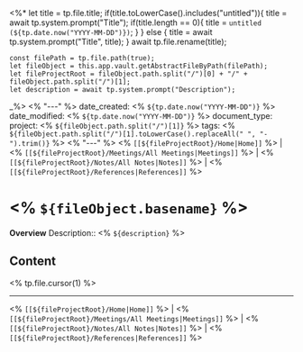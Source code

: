 <%*
	let title = tp.file.title;
	if(title.toLowerCase().includes("untitled")){
		title = await tp.system.prompt("Title");
		if(title.length == 0){
			title = `untitled (${tp.date.now("YYYY-MM-DD")})`;
		}
	} else {
		title = await tp.system.prompt("Title", title);
	}
	await tp.file.rename(title);
 
	const filePath = tp.file.path(true);
	let fileObject = this.app.vault.getAbstractFileByPath(filePath);
	let fileProjectRoot = fileObject.path.split("/")[0] + "/" + fileObject.path.split("/")[1];
	let description = await tp.system.prompt("Description");
	
_%>
<% "---" %>
date_created: <% `${tp.date.now("YYYY-MM-DD")}` %>
date_modified: <% `${tp.date.now("YYYY-MM-DD")}` %>
document_type: 
project: <% `${fileObject.path.split("/")[1]}` %>
tags: <% `${fileObject.path.split("/")[1].toLowerCase().replaceAll(" ", "-").trim()}` %>
<% "---" %>
<% `[[${fileProjectRoot}/Home|Home]]` %> | <% `[[${fileProjectRoot}/Meetings/All Meetings|Meetings]]` %> | <% `[[${fileProjectRoot}/Notes/All Notes|Notes]]` %> | <% `[[${fileProjectRoot}/References|References]]` %>
# <% `${fileObject.basename}` %>
**Overview**
Description:: <% `${description}` %>

## Content
<% tp.file.cursor(1) %>




---
<% `[[${fileProjectRoot}/Home|Home]]` %> | <% `[[${fileProjectRoot}/Meetings/All Meetings|Meetings]]` %> | <% `[[${fileProjectRoot}/Notes/All Notes|Notes]]` %> | <% `[[${fileProjectRoot}/References|References]]` %>